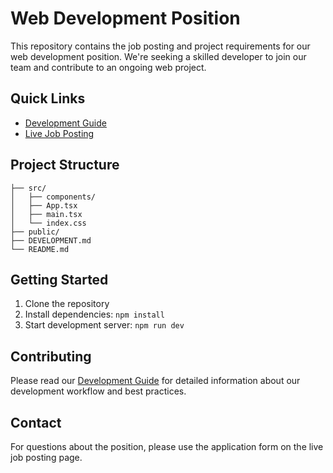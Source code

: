 # Web Development Position

This repository contains the job posting and project requirements for our web development position. We're seeking a skilled developer to join our team and contribute to an ongoing web project.

## Quick Links
- [Development Guide](./DEVELOPMENT.md)
- [Live Job Posting](https://your-deployment-url.netlify.app)

## Project Structure
```
├── src/
│   ├── components/
│   ├── App.tsx
│   ├── main.tsx
│   └── index.css
├── public/
├── DEVELOPMENT.md
└── README.md
```

## Getting Started
1. Clone the repository
2. Install dependencies: `npm install`
3. Start development server: `npm run dev`

## Contributing
Please read our [Development Guide](./DEVELOPMENT.md) for detailed information about our development workflow and best practices.

## Contact
For questions about the position, please use the application form on the live job posting page.